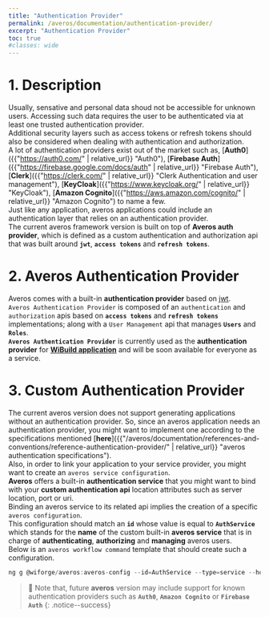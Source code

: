 ```yaml
---
title: "Authentication Provider"
permalink: /averos/documentation/authentication-provider/
excerpt: "Authentication Provider"
toc: true
#classes: wide
---
```



# **1. Description**

Usually, sensative and personal data shoud not be accessible for unknown users.
Accessing such data requires the user to be authenticated via at least one trusted authentication provider. <br/>
Additional security layers such as access tokens or refresh tokens should also be considered when dealing with authentication and authorization. <br/>
A lot of authentication providers exist out of the market such as, [**Auth0**]({{"https://auth0.com/" | relative_url}} "Auth0"), [**Firebase Auth**]({{"https://firebase.google.com/docs/auth" | relative_url}} "Firebase Auth"), [**Clerk**]({{"https://clerk.com/" | relative_url}} "Clerk Authentication and user management"), [**KeyCloak**]({{"https://www.keycloak.org/" | relative_url}} "KeyCloak"), [**Amazon Cognito**]({{"https://aws.amazon.com/cognito/" | relative_url}} "Amazon Cognito") to name a few. <br/>
Just like any application, averos applications could include an authentication layer that relies on an authentication provider. <br/>
The current averos framework version is built on top of **Averos auth provider**, which is defined as a custom authentication and authorization api that was built around **`jwt`**, **`access tokens`** and **`refresh tokens`**.


# **2. Averos Authentication Provider**

Averos comes with a built-in **authentication provider** based on [jwt](https://jwt.io "JSON Web Token"). <br/>
`Averos Authentication Provider` is composed of an `authentication` and `authorization` apis based on **`access tokens`** and **`refresh tokens`** implementations; along with a `User Management` api that manages **`Users`** and **`Roles`**. <br/>
**`Averos Authentication Provider`** is currently used as the **authentication provider** for [**WiBuild application**](https://appbuilder.wiforge.com/ "WiBuild") and will be soon available for everyone as a service.

# **3. Custom Authentication Provider**

The current averos version does not support generating applications without an authentication provider.
So, since an averos application needs an authentication provider, you might want to implement one according to the specifications mentioned [**here**]({{"/averos/documentation/references-and-conventions/reference-authentication-provider/" | relative_url}} "averos authentication specifications"). <br/>
Also, in order to link your application to your service provider, you might want to create an `averos service configuration`.<br/>
**Averos** offers a built-in **authentication service** that you might want to bind with your **custom authentication api** location attributes such as server location, port or uri. <br/>
Binding an averos service to its related api implies the creation of a specific `averos configuration`. <br/> 
This configuration should match an **`id`** whose value is equal to **`AuthService`** which stands for the **name** of the custom built-in **averos service** that is in charge of **authenticating**, **authorizing** and **managing** averos users.<br/>
Below is an `averos workflow command` template that should create such a configuration.
```js
ng g @wiforge/averos:averos-config --id=AuthService --type=service --host=[your-auth-server-address] --port=[our-auth-server-port] --protocol=[our-auth-server-protocol] --endpoint=[your-auth-api-uri]
```

>🚩 Note that, future **averos** version may include support for known authentication providers such as **`Auth0`**, **`Amazon Cognito`** or **`Firebase Auth`**
{: .notice--success}


